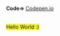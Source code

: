 
<strong>Code=> </strong><a href="https://codepen.io/ahmetsedr/pen/yLjrRrK">Codepen.io</a><br><br><br>
<mark>Hello World :)</mark>

